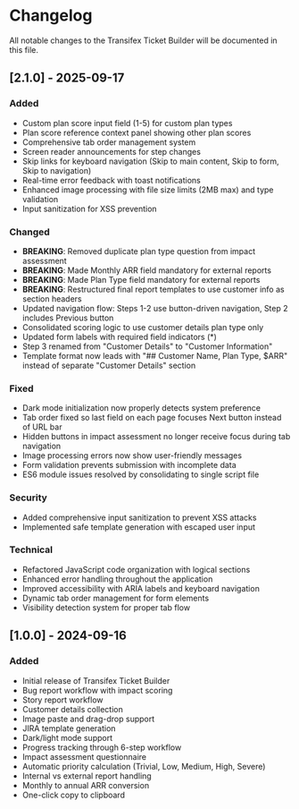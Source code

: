 # Changelog

All notable changes to the Transifex Ticket Builder will be documented in this file.

## [2.1.0] - 2025-09-17

### Added
- Custom plan score input field (1-5) for custom plan types
- Plan score reference context panel showing other plan scores
- Comprehensive tab order management system
- Screen reader announcements for step changes
- Skip links for keyboard navigation (Skip to main content, Skip to form, Skip to navigation)
- Real-time error feedback with toast notifications
- Enhanced image processing with file size limits (2MB max) and type validation
- Input sanitization for XSS prevention

### Changed
- **BREAKING**: Removed duplicate plan type question from impact assessment
- **BREAKING**: Made Monthly ARR field mandatory for external reports
- **BREAKING**: Made Plan Type field mandatory for external reports
- **BREAKING**: Restructured final report templates to use customer info as section headers
- Updated navigation flow: Steps 1-2 use button-driven navigation, Step 2 includes Previous button
- Consolidated scoring logic to use customer details plan type only
- Updated form labels with required field indicators (*)
- Step 3 renamed from "Customer Details" to "Customer Information"
- Template format now leads with "## Customer Name, Plan Type, $ARR" instead of separate "Customer Details" section

### Fixed
- Dark mode initialization now properly detects system preference
- Tab order fixed so last field on each page focuses Next button instead of URL bar
- Hidden buttons in impact assessment no longer receive focus during tab navigation
- Image processing errors now show user-friendly messages
- Form validation prevents submission with incomplete data
- ES6 module issues resolved by consolidating to single script file

### Security
- Added comprehensive input sanitization to prevent XSS attacks
- Implemented safe template generation with escaped user input

### Technical
- Refactored JavaScript code organization with logical sections
- Enhanced error handling throughout the application
- Improved accessibility with ARIA labels and keyboard navigation
- Dynamic tab order management for form elements
- Visibility detection system for proper tab flow

## [1.0.0] - 2024-09-16

### Added
- Initial release of Transifex Ticket Builder
- Bug report workflow with impact scoring
- Story report workflow
- Customer details collection
- Image paste and drag-drop support
- JIRA template generation
- Dark/light mode support
- Progress tracking through 6-step workflow
- Impact assessment questionnaire
- Automatic priority calculation (Trivial, Low, Medium, High, Severe)
- Internal vs external report handling
- Monthly to annual ARR conversion
- One-click copy to clipboard